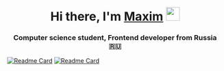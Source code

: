 <h1 align="center">Hi there, I'm <a href="https://daniilshat.ru/" target="_blank">Maxim</a> 
<img src="https://github.com/blackcater/blackcater/raw/main/images/Hi.gif" height="32"/></h1>
<h3 align="center">Computer science student, Frontend developer from Russia 🇷🇺</h3>

[![Readme Card](https://github-readme-stats.vercel.app/api/pin/?username=ellepheria&repo=production-project)]([https://github.com/anuraghazra/github-readme-stats](https://github.com/ellepheria/production-project))
[![Readme Card](https://github-readme-stats.vercel.app/api/pin/?username=akakayka&repo=Mobile-app)]([https://github.com/anuraghazra/github-readme-stats](https://github.com/akakayka/Mobile-app))
